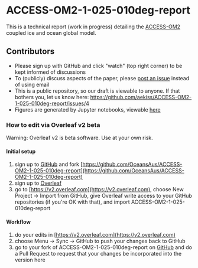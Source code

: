 # ACCESS-OM2-1-025-010deg-report
This is a technical report (work in progress) detailing the [ACCESS-OM2](https://github.com/OceansAus/access-om2) coupled ice and ocean global model.

## Contributors
- Please sign up with GitHub and click "watch" (top right corner) to be kept informed of discussions
- To (publicly) discuss aspects of the paper, please [post an issue](https://github.com/OceansAus/ACCESS-OM2-1-025-010deg-report/issues) instead of using email
- This is a public repository, so our draft is viewable to anyone. If that bothers you, let us know here: https://github.com/aekiss/ACCESS-OM2-1-025-010deg-report/issues/4
- Figures are generated by Jupyter notebooks, viewable [here](http://nbviewer.jupyter.org/github/OceansAus/ACCESS-OM2-1-025-010deg-report/tree/master/figures/)

### How to edit via Overleaf v2 beta
Warning: Overleaf v2 is beta software. Use at your own risk.
#### Initial setup
1. sign up to [GitHub](https://github.com) and fork [https://github.com/OceansAus/ACCESS-OM2-1-025-010deg-report](https://github.com/OceansAus/ACCESS-OM2-1-025-010deg-report)
2. sign up to [Overleaf](https://overleaf.com)
3. go to [https://v2.overleaf.com](https://v2.overleaf.com), choose New Project -> Import from GitHub, give Overleaf write access to your GitHub repositories (if you're OK with that), and import ACCESS-OM2-1-025-010deg-report
#### Workflow
1. do your edits in [https://v2.overleaf.com](https://v2.overleaf.com)
2. choose Menu -> Sync -> GitHub to push your changes back to GitHub
3. go to your fork of ACCESS-OM2-1-025-010deg-report on [GitHub](https://github.com) and do a Pull Request to request that your changes be incorporated into the version here